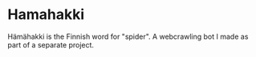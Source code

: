 # Hamahakki
Hämähakki is the Finnish word for "spider". A webcrawling bot I made as part of a separate project.
